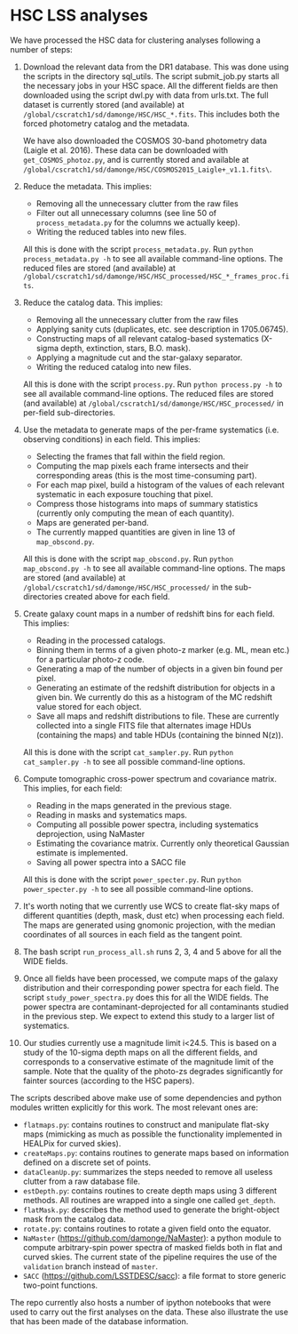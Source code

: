 # HSC LSS analyses

We have processed the HSC data for clustering analyses following a number of steps:
1. Download the relevant data from the DR1 database. This was done using the scripts in the directory sql_utils. The script submit_job.py starts all the necessary jobs in your HSC space.
   All the different fields are then downloaded using the script dwl.py with data from urls.txt.
   The full dataset is currently stored (and available) at `/global/cscratch1/sd/damonge/HSC/HSC_*.fits`. This includes both the forced photometry catalog and the metadata.
   
   We have also downloaded the COSMOS 30-band photometry data (Laigle et al. 2016). These data can be downloaded with `get_COSMOS_photoz.py`, and is currently stored and available at `/global/cscratch1/sd/damonge/HSC/COSMOS2015_Laigle+_v1.1.fits\`.
2. Reduce the metadata. This implies:
   - Removing all the unnecessary clutter from the raw files
   - Filter out all unnecessary columns (see line 50 of `process_metadata.py` for the columns we actually keep).
   - Writing the reduced tables into new files.
   
   All this is done with the script `process_metadata.py`. Run `python process_metadata.py -h` to see all available command-line options. The reduced files are stored (and available) at `/global/cscratch1/sd/damonge/HSC/HSC_processed/HSC_*_frames_proc.fits`.
3. Reduce the catalog data. This implies:
   - Removing all the unnecessary clutter from the raw files
   - Applying sanity cuts (duplicates, etc. see description in 1705.06745).
   - Constructing maps of all relevant catalog-based systematics (X-sigma depth, extinction, stars, B.O. mask).
   - Applying a magnitude cut and the star-galaxy separator.
   - Writing the reduced catalog into new files.
   
   All this is done with the script `process.py`. Run `python process.py -h` to see all available command-line options.
   The reduced files are stored (and available) at `/global/cscratch1/sd/damonge/HSC/HSC_processed/` in per-field sub-directories.
4. Use the metadata to generate maps of the per-frame systematics (i.e. observing conditions) in each field. This implies:
   - Selecting the frames that fall within the field region.
   - Computing the map pixels each frame intersects and their corresponding areas (this is the most time-consuming part).
   - For each map pixel, build a histogram of the values of each relevant systematic in each exposure touching that pixel.
   - Compress those histograms into maps of summary statistics (currently only computing the mean of each quantity).
   - Maps are generated per-band.
   - The currently mapped quantities are given in line 13 of `map_obscond.py`.
   
   All this is done with the script `map_obscond.py`. Run `python map_obscond.py -h` to see all available command-line options. The maps are stored (and available) at `/global/cscratch1/sd/damonge/HSC/HSC_processed/` in the sub-directories created above for each field.
5. Create galaxy count maps in a number of redshift bins for each field. This implies:
   - Reading in the processed catalogs.
   - Binning them in terms of a given photo-z marker (e.g. ML, mean etc.) for a particular photo-z code.
   - Generating a map of the number of objects in a given bin found per pixel.
   - Generating an estimate of the redshift distribution for objects in a given bin. We currently do this as a histogram of the MC redshift value stored for each object.
   - Save all maps and redshift distributions to file. These are currently collected into a single FITS file that alternates image HDUs (containing the maps) and table HDUs (containing the binned N(z)).
   
   All this is done with the script `cat_sampler.py`. Run `python cat_sampler.py -h` to see all possible command-line options. 
6. Compute tomographic cross-power spectrum and covariance matrix. This implies, for each field:
   - Reading in the maps generated in the previous stage.
   - Reading in masks and systematics maps.
   - Computing all possible power spectra, including systematics deprojection, using NaMaster
   - Estimating the covariance matrix. Currently only theoretical Gaussian estimate is implemented.
   - Saving all power spectra into a SACC file
   
   All this is done with the script `power_specter.py`. Run `python power_specter.py -h` to see all possible command-line options.
7. It's worth noting that we currently use WCS to create flat-sky maps of different quantities (depth, mask, dust etc) when processing each field. The maps are generated using gnomonic projection, with the median coordinates of all sources in each field as the tangent point.
8. The bash script `run_process_all.sh` runs 2, 3, 4 and 5 above for all the WIDE fields.
9. Once all fields have been processed, we compute maps of the galaxy distribution and their corresponding power spectra for each field. The script `study_power_spectra.py` does this for all the WIDE fields. The power spectra are contaminant-deprojected for all contaminants studied in the previous step. We expect to extend this study to a larger list of systematics.
10. Our studies currently use a magnitude limit i<24.5. This is based on a study of the 10-sigma depth maps on all the different fields, and corresponds to a conservative estimate of the magnitude limit of the sample. Note that the quality of the photo-zs degrades significantly for fainter sources (according to the HSC papers).

The scripts described above make use of some dependencies and python modules written explicitly for this work. The most relevant ones are:
- `flatmaps.py`: contains routines to construct and manipulate flat-sky maps (mimicking as much as possible the functionality implemented in HEALPix for curved skies).
- `createMaps.py`: contains routines to generate maps based on information defined on a discrete set of points.
- `dataCleanUp.py`: summarizes the steps needed to remove all useless clutter from a raw database file.
- `estDepth.py`: contains routines to create depth maps using 3 different methods. All routines are wrapped into a single one called `get_depth`.
- `flatMask.py`: describes the method used to generate the bright-object mask from the catalog data.
- `rotate.py`: contains routines to rotate a given field onto the equator.
- `NaMaster` (https://github.com/damonge/NaMaster): a python module to compute arbitrary-spin power spectra of masked fields both in flat and curved skies. The current state of the pipeline requires the use of the `validation` branch instead of `master`.
- `SACC` (https://github.com/LSSTDESC/sacc): a file format to store generic two-point functions.

The repo currently also hosts a number of ipython notebooks that were used to carry out the first analyses on the data. These also illustrate the use that has been made of the database information.
